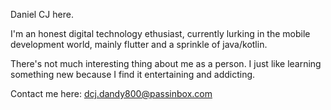 Daniel CJ here. 

I'm an honest digital technology ethusiast, currently lurking in the mobile development world, mainly flutter and a sprinkle of java/kotlin. 

There's not much interesting thing about me as a person. I just like learning something new because I find it entertaining and addicting.

Contact me here: dcj.dandy800@passinbox.com
